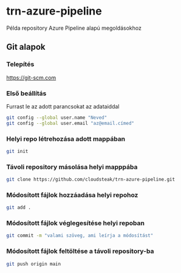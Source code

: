 # trn-azure-pipeline

Példa repository Azure Pipeline alapú megoldásokhoz

## Git alapok

### Telepítés

https://git-scm.com

### Első beállítás

Furrast le az adott parancsokat az adataiddal

```bash
git config --global user.name "Neved"
git config --global user.email "az@email.címed"
```

### Helyi repo létrehozása adott mappában

```bash
git init
```

### Távoli repository másolása helyi mapppába

```bash
git clone https://github.com/cloudsteak/trn-azure-pipeline.git
```

### Módosított fájlok hozzáadása helyi repohoz

```bash
git add .
```

### Módosított fájlok véglegesítése helyi repoban

```bash
git commit -m "valami szöveg, ami leírja a módosítást"
```

### Módosított fájlok feltöltése a távoli repository-ba

```bash
git push origin main
```
